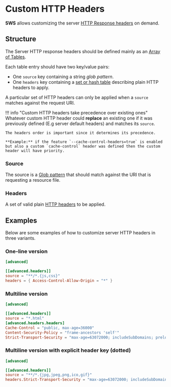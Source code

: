 # Custom HTTP Headers

**SWS** allows customizing the server [HTTP Response headers](https://developer.mozilla.org/en-US/docs/Web/HTTP/Headers) on demand.

## Structure

The Server HTTP response headers should be defined mainly as an [Array of Tables](https://toml.io/en/v1.0.0#array-of-tables).

Each table entry should have two key/value pairs:

- One `source` key containing a string _glob pattern_.
- One `headers` key containing a [set or hash table](https://toml.io/en/v1.0.0#table) describing plain HTTP headers to apply.

A particular set of HTTP headers can only be applied when a `source` matches against the request URI.

!!! info "Custom HTTP headers take precedence over existing ones"
    Whatever custom HTTP header could **replace** an existing one if it was previously defined (E.g server default headers) and matches its `source`.

    The headers order is important since it determines its precedence.

    **Example:** if the feature `--cache-control-headers=true` is enabled but also a custom `cache-control` header was defined then the custom header will have priority.

### Source

The source is a [Glob pattern](https://en.wikipedia.org/wiki/Glob_(programming)) that should match against the URI that is requesting a resource file.

### Headers

A set of valid plain [HTTP headers](https://developer.mozilla.org/en-US/docs/Web/HTTP/Headers) to be applied.

## Examples

Below are some examples of how to customize server HTTP headers in three variants.

### One-line version

```toml
[advanced]

[[advanced.headers]]
source = "**/*.{js,css}"
headers = { Access-Control-Allow-Origin = "*" }
```

### Multiline version

```toml
[advanced]

[[advanced.headers]]
source = "*.html"
[advanced.headers.headers]
Cache-Control = "public, max-age=36000"
Content-Security-Policy = "frame-ancestors 'self'"
Strict-Transport-Security = "max-age=63072000; includeSubDomains; preload"
```

### Multiline version with explicit header key (dotted)

```toml
[advanced]

[[advanced.headers]]
source = "**/*.{jpg,jpeg,png,ico,gif}"
headers.Strict-Transport-Security = "max-age=63072000; includeSubDomains; preload"
```
